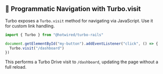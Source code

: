 ## 🏃 Programmatic Navigation with Turbo.visit

Turbo exposes a `Turbo.visit` method for navigating via JavaScript. Use it for custom link handling.

```javascript
import { Turbo } from "@hotwired/turbo-rails"

document.getElementById("my-button").addEventListener("click", () => {
  Turbo.visit("/dashboard")
})
```  
This performs a Turbo Drive visit to `/dashboard`, updating the page without a full reload.